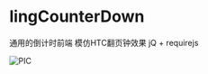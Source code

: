 # lingCounterDown

通用的倒计时前端 模仿HTC翻页钟效果 jQ + requirejs 

![PIC](http://redrock.u.qiniudn.com/pics/lingCounterDown.png)
